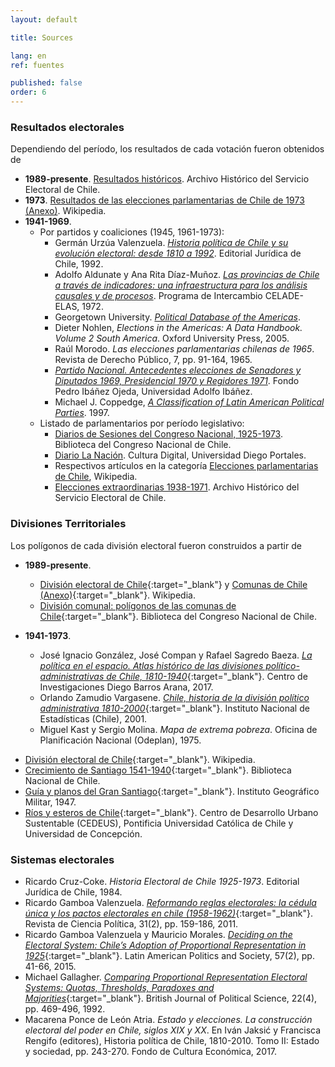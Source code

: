 ```yaml
---
layout: default

title: Sources

lang: en
ref: fuentes

published: false
order: 6
---
```


### Resultados electorales

Dependiendo del período, los resultados de cada votación fueron obtenidos de

* **1989-presente**. [Resultados históricos](https://historico.servel.cl/). Archivo Histórico del Servicio Electoral de Chile.
* **1973**. [Resultados de las elecciones parlamentarias de Chile de 1973 (Anexo)](https://es.wikipedia.org/wiki/Anexo:Resultados_de_las_elecciones_parlamentarias_de_Chile_de_1973). Wikipedia.
* **1941-1969**.
  + Por partidos y coaliciones (1945, 1961-1973):
    - Germán Urzúa Valenzuela. [*Historia política de Chile y su evolución electoral: desde 1810 a 1992*](https://books.google.fr/books?id=ac9AhNVyCCoC&printsec=frontcover#v=onepage&q&f=false). Editorial Jurídica de Chile, 1992.
    - Adolfo Aldunate y Ana Rita Díaz-Muñoz. [*Las provincias de Chile a través de indicadores: una infraestructura para los análisis causales y de procesos*](https://repositorio.cepal.org/handle/11362/8017?show=full). Programa de Intercambio CELADE-ELAS, 1972. 
    - Georgetown University. [*Political Database of the Americas*](https://pdba.georgetown.edu/Elecdata/Chile/cong_totals.html).
    - Dieter Nohlen, *Elections in the Americas: A Data Handbook. Volume 2 South America*. Oxford University Press, 2005.
    - Raúl Morodo. *Las elecciones parlamentarias chilenas de 1965*. Revista de Derecho Público, 7, pp. 91-164, 1965. 
    - [*Partido Nacional. Antecedentes elecciones de Senadores y Diputados 1969, Presidencial 1970 y Regidores 1971*](https://repositorio.uai.cl/handle/20.500.12858/268?show=full). Fondo Pedro Ibáñez Ojeda, Universidad Adolfo Ibáñez.    
    - Michael J. Coppedge, [*A Classification of Latin American Political Parties*](https://kellogg.nd.edu/documents/1539). 1997. 
  + Listado de parlamentarios por período legislativo:
    - [Diarios de Sesiones del Congreso Nacional, 1925-1973](https://www.bcn.cl/historiapolitica/corporaciones/periodos_legislativos?periodo=1925-1973). Biblioteca del Congreso Nacional de Chile.
    - [Diario La Nación](https://culturadigital.udp.cl/index.php/lanacion/). Cultura Digital, Universidad Diego Portales.
    - Respectivos artículos en la categoría [Elecciones parlamentarias de Chile](https://es.wikipedia.org/wiki/Categoría:Elecciones_parlamentarias_de_Chile), Wikipedia.
    - [Elecciones extraordinarias 1938-1971](https://archivo.servel.cl/index.php/elecciones-extraordinarias-1938-1971). Archivo Histórico del Servicio Electoral de Chile.

<!--
  + [Reseñas biográficas parlamentarias](https://www.bcn.cl/historiapolitica/resenas_parlamentarias/index.html?categ=por_periodo&periodo=1990-2018). Biblioteca del Congreso Nacional de Chile.
-->

### Divisiones Territoriales
Los polígonos de cada división electoral fueron construidos a partir de

* **1989-presente**.
  + [División electoral de Chile](https://es.wikipedia.org/wiki/División_electoral_de_Chile){:target="_blank"} y [Comunas de Chile (Anexo)](https://es.wikipedia.org/wiki/Anexo:Comunas_de_Chile){:target="_blank"}. Wikipedia.
  + [División comunal: polígonos de las comunas de Chile](https://www.bcn.cl/siit/mapas_vectoriales/index_html){:target="_blank"}. Biblioteca del Congreso Nacional de Chile.

* **1941-1973**.
  + José Ignacio González, José Compan y Rafael Sagredo Baeza. [*La política en el espacio. Atlas histórico de las divisiones político-administrativas de Chile, 1810-1940*](https://www.centrobarrosarana.gob.cl/622/w3-article-71237.html?_noredirect=1){:target="_blank"}. Centro de Investigaciones Diego Barros Arana, 2017.
  + Orlando Zamudio Vargasene. [*Chile, historia de la división político administrativa 1810-2000*](https://bibliotecadigital.ciren.cl/handle/20.500.13082/14812){:target="_blank"}. Instituto Nacional de Estadísticas (Chile), 2001.
  + Miguel Kast y Sergio Molina. *Mapa de extrema pobreza*. Oficina de Planificación Nacional (Odeplan), 1975. 
<!--
Available at:
http://www.desarrollosocialyfamilia.gob.cl/btca/txtcompleto/DIGITALIZADOS/ODEPL
AN/O32Pm-1975-mapaextpobr.pdf. (Accessed: 03.01.2019). -->
  + [División electoral de Chile](https://es.wikipedia.org/wiki/División_electoral_de_Chile#1925-1973){:target="_blank"}. Wikipedia.
  + [Crecimiento de Santiago 1541-1940](http://www.bibliotecanacionaldigital.gob.cl/bnd/631/w3-article-347813.html){:target="_blank"}. Biblioteca Nacional de Chile.
  + [Guía y planos del Gran Santiago](https://www.flickr.com/photos/stgonostalgico/9887015914){:target="_blank"}. Instituto Geográfico Militar, 1947.
  + [Ríos y esteros de Chile](http://datos.cedeus.cl/layers/geonode:cl_rios_esteros_geo){:target="_blank"}. Centro de Desarrollo Urbano Sustentable (CEDEUS), Pontificia Universidad Católica de Chile y Universidad de Concepción.
  
### Sistemas electorales
  + Ricardo Cruz-Coke. *Historia Electoral de Chile 1925-1973*. Editorial Jurídica de Chile, 1984.
  + Ricardo Gamboa Valenzuela. [*Reformando reglas electorales: la cédula única y los pactos electorales en chile (1958-1962)*](https://www.scielo.cl/scielo.php?script=sci_arttext&pid=S0718-090X2011000200001){:target="_blank"}. Revista de Ciencia Política, 31(2), pp. 159-186, 2011.
  + Ricardo Gamboa Valenzuela y Mauricio Morales. [*Deciding on the Electoral System: Chile’s Adoption of Proportional Representation in 1925*](https://repositorio.uchile.cl/handle/2250/132377){:target="_blank"}. Latin American Politics and Society, 57(2), pp. 41-66, 2015.
  + Michael Gallagher. [*Comparing Proportional Representation Electoral Systems: Quotas, Thresholds, Paradoxes and Majorities*](https://www.tcd.ie/Political_Science/people/michael_gallagher/BJPS1992.pdf){:target="_blank"}. British Journal of Political Science, 22(4), pp. 469-496, 1992.
  + Macarena Ponce de León Atria. *Estado y elecciones. La construcción electoral del poder en Chile, siglos XIX y XX*. En Iván Jaksić y Francisca Rengifo (editores), Historia política de Chile, 1810-2010. Tomo II: Estado y sociedad, pp. 243-270. Fondo de Cultura Económica, 2017.
